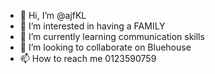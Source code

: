- 👋 Hi, I’m @ajfKL
- 👀 I’m interested in having a FAMILY
- 🌱 I’m currently learning communication skills
- 💞️ I’m looking to collaborate on Bluehouse
- 📫 How to reach me 0123590759

<!---
ajfKL/ajfKL is a ✨ special ✨ repository because its `README.md` (this file) appears on your GitHub profile.
You can click the Preview link to take a look at your changes.
--->
